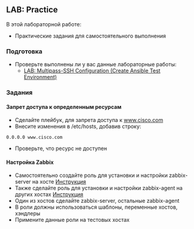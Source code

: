 ## LAB: Practice

В этой лабораторной работе:
- Практические задания для самостоятельного выполнения

### Подготовка

- Проверьте выполнены ли у вас данные лабораторные работы:
  - [LAB: Multipass-SSH Configuration (Create Ansible Test Environment)](https://github.com/gulyaeve/ansible_labs/blob/main/Multipass-SSH-Configuration.md)

### Задания

#### Запрет доступа к определенным ресурсам
- Сделайте плейбук, для запрета доступа к www.cisco.com
- Внесите изменения в /etc/hosts, добавив строку:
```
0.0.0.0 www.cisco.com
```
- Проверьте, что ресурс не доступен

#### Настройка Zabbix
- Самостоятельно создайте роль для установки и настройки zabbix-server на хосте [Инструкция](https://www.zabbix.com/download?zabbix=7.2&os_distribution=ubuntu&os_version=24.04&components=server_frontend_agent&db=mysql&ws=apache)
- Также сделайте роль для установки и настройки zabbix-agent на других хостах [Инструкция](https://www.zabbix.com/download?zabbix=7.2&os_distribution=ubuntu&os_version=24.04&components=agent&db=&ws=)
- Один из хостов сделайте zabbix-server, остальные zabbix-agent
- В роли должны использоваться шаблоны, переменные хостов, хэндлеры 
- Примените данные роли на тестовых хостах
